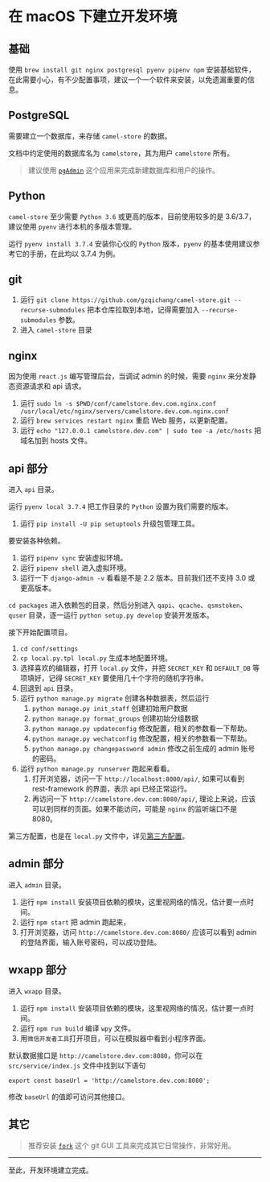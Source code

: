 # 在 macOS 下建立开发环境

## 基础

使用 `brew install git nginx postgresql pyenv pipenv npm` 安装基础软件，在此需要小心，有不少配置事项，建议一个一个软件来安装，以免遗漏重要的信息。

## PostgreSQL

需要建立一个数据库，来存储 `camel-store` 的数据。

文档中约定使用的数据库名为 `camelstore`，其为用户 `camelstore` 所有。

> 建议使用 [`pgAdmin`](https://www.pgadmin.org/) 这个应用来完成新建数据库和用户的操作。

## Python

`camel-store` 至少需要 `Python 3.6` 或更高的版本，目前使用较多的是 3.6/3.7，建议使用 `pyenv` 进行本机的多版本管理。

运行 `pyenv install 3.7.4` 安装你心仪的 `Python` 版本，`pyenv` 的基本使用建议参考它的手册，在此均以 3.7.4 为例。

## git

1. 运行 `git clone https://github.com/gzqichang/camel-store.git --recurse-submodules` 把本仓库拉取到本地，记得需要加入 `--recurse-submodules` 参数。
1. 进入 `camel-store` 目录

## nginx

因为使用 `react.js` 编写管理后台，当调试 admin 的时候，需要 `nginx` 来分发静态资源请求和 api 请求。

1. 运行 `sudo ln -s $PWD/conf/camelstore.dev.com.nginx.conf /usr/local/etc/nginx/servers/camelstore.dev.com.nginx.conf`
1. 运行 `brew services restart nginx` 重启 Web 服务，以更新配置。
1. 运行 `echo "127.0.0.1 camelstore.dev.com" | sudo tee -a /etc/hosts` 把域名加到 hosts 文件。

## api 部分

进入 `api` 目录。

运行 `pyenv local 3.7.4` 把工作目录的 `Python` 设置为我们需要的版本。
1. 运行 `pip install -U pip setuptools` 升级包管理工具。

要安装各种依赖。

1. 运行 `pipenv sync` 安装虚拟环境。
1. 运行 `pipenv shell` 进入虚拟环境。
1. 运行一下 `django-admin -v` 看看是不是 2.2 版本。目前我们还不支持 3.0 或更高版本。

`cd packages` 进入依赖包的目录，然后分别进入 `qapi`、`qcache`、`qsmstoken`、`quser` 目录，逐一运行 `python setup.py develop` 安装开发版本。

接下开始配置项目。

1. `cd conf/settings`
1. `cp local.py.tpl local.py` 生成本地配置环境。
1. 选择喜欢的编辑器，打开 `local.py` 文件，并把 `SECRET_KEY` 和 `DEFAULT_DB` 等项填好，记得 `SECRET_KEY` 要使用几十个字符的随机字符串。
1. 回退到 `api` 目录。
1. 运行 `python manage.py migrate` 创建各种数据表，然后运行
    1. `python manage.py init_staff` 创建初始用户数据
    1. `python manage.py format_groups` 创建初始分组数据
    1. `python manage.py updateconfig` 修改配置，相关的参数看一下帮助。
    1. `python manage.py wechatconfig` 修改配置，相关的参数看一下帮助。
    1. `python manage.py changepassword admin` 修改之前生成的 admin 账号的密码。
1. 运行 `python manage.py runserver` 跑起来看看。
    1. 打开浏览器，访问一下 `http://localhost:8000/api/`, 如果可以看到 rest-framework 的界面，表示 api 已经正常运行。
    1. 再访问一下 `http://camelstore.dev.com:8080/api/`, 理论上来说，应该可以到同样的页面。如果不能访问，可能是 `nginx` 的监听端口不是 8080。

第三方配置，也是在 `local.py` 文件中，详见[第三方配置](third-party-config.md)。

## admin 部分

进入 `admin` 目录。

1. 运行 `npm install` 安装项目依赖的模块，这里视网络的情况，估计要一点时间。
1. 运行 `npm start` 把 admin 跑起来，
1. 打开浏览器，访问 `http://camelstore.dev.com:8080/` 应该可以看到 admin 的登陆界面，输入账号密码，可以成功登陆。

## wxapp 部分

进入 `wxapp` 目录。

1. 运行 `npm install` 安装项目依赖的模块，这里视网络的情况，估计要一点时间。
1. 运行 `npm run build` 编译 `wpy` 文件。
1. 用`微信开发者工具`打开项目，可以在模拟器中看到小程序界面。

默认数据接口是 `http://camelstore.dev.com:8080`，你可以在 `src/service/index.js` 文件中找到以下语句
```
export const baseUrl = 'http://camelstore.dev.com:8080';
```
修改 `baseUrl` 的值即可访问其他接口。


## 其它

> 推荐安装 [`fork`](https://git-fork.com/) 这个 git GUI 工具来完成其它日常操作，非常好用。

---------------

至此，开发环境建立完成。